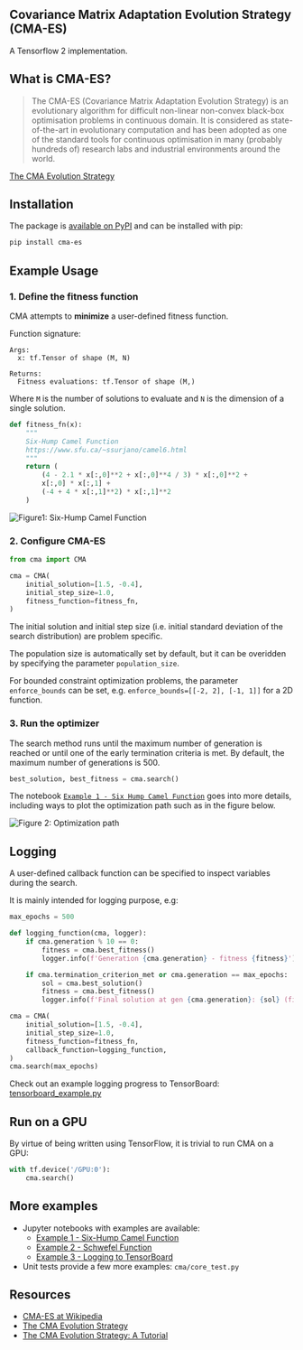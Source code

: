 Covariance Matrix Adaptation Evolution Strategy (CMA-ES)
--------------------------------------------------------

A Tensorflow 2 implementation.

## What is CMA-ES?

> The CMA-ES (Covariance Matrix Adaptation Evolution Strategy) is an evolutionary algorithm for difficult non-linear non-convex black-box optimisation problems in continuous domain. It is considered as state-of-the-art in evolutionary computation and has been adopted as one of the standard tools for continuous optimisation in many (probably hundreds of) research labs and industrial environments around the world. 

[The CMA Evolution Strategy][1]

## Installation

The package is [available on PyPI](https://pypi.org/project/cma-es/) and can be installed with pip:

```sh
pip install cma-es
```

## Example Usage

### 1. Define the fitness function

CMA attempts to __minimize__ a user-defined fitness function. 

Function signature:

```    
Args:
  x: tf.Tensor of shape (M, N)

Returns:
  Fitness evaluations: tf.Tensor of shape (M,)
```

Where `M` is the number of solutions to evaluate and `N` is the dimension of a single solution.

```python
def fitness_fn(x):
    """
    Six-Hump Camel Function
    https://www.sfu.ca/~ssurjano/camel6.html
    """
    return (
        (4 - 2.1 * x[:,0]**2 + x[:,0]**4 / 3) * x[:,0]**2 +
        x[:,0] * x[:,1] +
        (-4 + 4 * x[:,1]**2) * x[:,1]**2
    )
```

![Figure1: Six-Hump Camel Function](six_hump_camel_fn.png?raw=true)

### 2. Configure CMA-ES

```python
from cma import CMA

cma = CMA(
    initial_solution=[1.5, -0.4],
    initial_step_size=1.0,
    fitness_function=fitness_fn,
)
```

The initial solution and initial step size (i.e. initial standard deviation of the search distribution) are problem specific.

The population size is automatically set by default, but it can be overidden by specifying the parameter `population_size`.

For bounded constraint optimization problems, the parameter `enforce_bounds` can be set, e.g. `enforce_bounds=[[-2, 2], [-1, 1]]` for a 2D function.

### 3. Run the optimizer

The search method runs until the maximum number of generation is reached or until one of the early termination criteria is met. By default, the maximum number of generations is 500.

```python
best_solution, best_fitness = cma.search()
```

The notebook [`Example 1 - Six Hump Camel Function`][4] goes into more details, including ways to plot the optimization path such as in the figure below.

![Figure 2: Optimization path](cma_trace.png?raw=true)

## Logging

A user-defined callback function can be specified to inspect variables during the search.

It is mainly intended for logging purpose, e.g:

```python
max_epochs = 500

def logging_function(cma, logger):
    if cma.generation % 10 == 0:
        fitness = cma.best_fitness()
        logger.info(f'Generation {cma.generation} - fitness {fitness}')

    if cma.termination_criterion_met or cma.generation == max_epochs:
        sol = cma.best_solution()
        fitness = cma.best_fitness()
        logger.info(f'Final solution at gen {cma.generation}: {sol} (fitness: {fitness})')

cma = CMA(
    initial_solution=[1.5, -0.4],
    initial_step_size=1.0,
    fitness_function=fitness_fn,
    callback_function=logging_function,
)
cma.search(max_epochs)
```

Check out an example logging progress to TensorBoard: [tensorboard_example.py][6]

## Run on a GPU

By virtue of being written using TensorFlow, it is trivial to run CMA on a GPU:

```python
with tf.device('/GPU:0'):
    cma.search()
```

## More examples

- Jupyter notebooks with examples are available:
  - [Example 1 - Six-Hump Camel Function][4]
  - [Example 2 - Schwefel Function][5]
  - [Example 3 - Logging to TensorBoard][6]
- Unit tests provide a few more examples: `cma/core_test.py`

## Resources

- [CMA-ES at Wikipedia][3]
- [The CMA Evolution Strategy][1]
- [The CMA Evolution Strategy: A Tutorial][2]

[1]: http://cma.gforge.inria.fr/
[2]: https://arxiv.org/abs/1604.00772
[3]: https://en.wikipedia.org/wiki/CMA-ES
[4]: https://nbviewer.jupyter.org/github/srom/cma-es/blob/master/notebook/Example%201%20-%20Six%20Hump%20Camel%20Function.ipynb
[5]: https://nbviewer.jupyter.org/github/srom/cma-es/blob/master/notebook/Example%202%20-%20Schwefel%20Function.ipynb
[6]: https://github.com/srom/cma-es/blob/master/notebook/tensorboard_example.py
